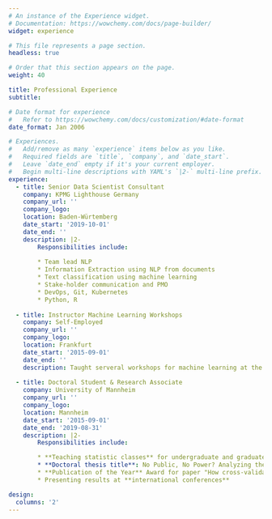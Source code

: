 ```yaml
---
# An instance of the Experience widget.
# Documentation: https://wowchemy.com/docs/page-builder/
widget: experience

# This file represents a page section.
headless: true

# Order that this section appears on the page.
weight: 40

title: Professional Experience
subtitle:

# Date format for experience
#   Refer to https://wowchemy.com/docs/customization/#date-format
date_format: Jan 2006

# Experiences.
#   Add/remove as many `experience` items below as you like.
#   Required fields are `title`, `company`, and `date_start`.
#   Leave `date_end` empty if it's your current employer.
#   Begin multi-line descriptions with YAML's `|2-` multi-line prefix.
experience:
  - title: Senior Data Scientist Consultant
    company: KPMG Lighthouse Germany
    company_url: ''
    company_logo: 
    location: Baden-Würtemberg
    date_start: '2019-10-01'
    date_end: ''
    description: |2-
        Responsibilities include:
        
        * Team lead NLP
        * Information Extraction using NLP from documents
        * Text classification using machine learning
        * Stake-holder communication and PMO
        * DevOps, Git, Kubernetes
        * Python, R
        
  - title: Instructor Machine Learning Workshops
    company: Self-Employed
    company_url: ''
    company_logo: 
    location: Frankfurt
    date_start: '2015-09-01'
    date_end: ''
    description: Taught serveral workshops for machine learning at the German Bundesbank
  
  - title: Doctoral Student & Research Associate
    company: University of Mannheim
    company_url: ''
    company_logo: 
    location: Mannheim
    date_start: '2015-09-01'
    date_end: '2019-08-31'
    description: |2-
        Responsibilities include:

        * **Teaching statistic classes** for undergraduate and graduate students
        * **Doctoral thesis title**: No Public, No Power? Analyzing the Importance of Public Support for Constitutional Review with Novel Data and Machine Learning Methods
        * **Publication of the Year** Award for paper "How cross-validation can go wrong and what do to about it"
        * Presenting results at **international conferences**

design:
  columns: '2'
---
```

